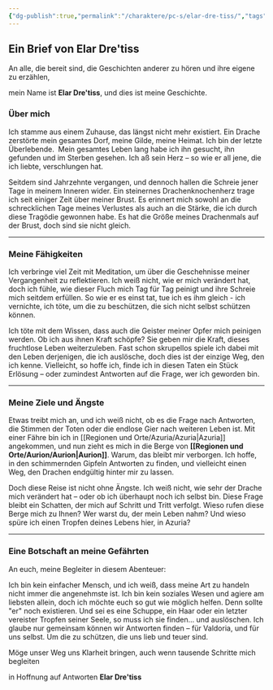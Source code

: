 ```yaml
---
{"dg-publish":true,"permalink":"/charaktere/pc-s/elar-dre-tiss/","tags":["DND","PC","Nico"],"created":"2025-01-14T17:31:37.824+01:00","updated":"2025-02-02T20:12:39.329+01:00"}
---
```


## Ein Brief von Elar Dre'tiss


An alle, die bereit sind, die Geschichten anderer zu hören und ihre eigene zu erzählen,

mein Name ist **Elar Dre'tiss**, und dies ist meine Geschichte.


### Über mich

Ich stamme aus einem Zuhause, das längst nicht mehr existiert. Ein Drache zerstörte mein gesamtes Dorf, meine Gilde, meine Heimat. Ich bin der letzte Überlebende.  Mein gesamtes Leben lang habe ich ihn gesucht, ihn gefunden und im Sterben gesehen. Ich aß sein Herz – so wie er all jene, die ich liebte, verschlungen hat.

Seitdem sind Jahrzehnte vergangen, und dennoch hallen die Schreie jener Tage in meinem Inneren wider. Ein steinernes Drachenknochenherz trage ich seit einiger Zeit über meiner Brust. Es erinnert mich sowohl an die schrecklichen Tage meines Verlustes als auch an die Stärke, die ich durch diese Tragödie gewonnen habe. Es hat die Größe meines Drachenmals auf der Brust, doch sind sie nicht gleich.

---

### Meine Fähigkeiten

Ich verbringe viel Zeit mit Meditation, um über die Geschehnisse meiner Vergangenheit zu reflektieren. Ich weiß nicht, wie er mich verändert hat, doch ich fühle, wie dieser Fluch mich Tag für Tag peinigt und ihre Schreie mich seitdem erfüllen. So wie er es einst tat, tue ich es ihm gleich - ich vernichte, ich töte, um die zu beschützen, die sich nicht selbst schützen können.

Ich töte mit dem Wissen, dass auch die Geister meiner Opfer mich peinigen werden. Ob ich aus ihnen Kraft schöpfe? Sie geben mir die Kraft, dieses fruchtlose Leben weiterzuleben. Fast schon skrupellos spiele ich dabei mit den Leben derjenigen, die ich auslösche, doch dies ist der einzige Weg, den ich kenne. Vielleicht, so hoffe ich, finde ich in diesen Taten ein Stück Erlösung – oder zumindest Antworten auf die Frage, wer ich geworden bin.

---

### Meine Ziele und Ängste

Etwas treibt mich an, und ich weiß nicht, ob es die Frage nach Antworten, die Stimmen der Toten oder die endlose Gier nach weiteren Leben ist. Mit einer Fähre bin ich in [[Regionen und Orte/Azuria/Azuria\|Azuria]] angekommen, und nun zieht es mich in die Berge von **[[Regionen und Orte/Aurion/Aurion\|Aurion]]**. Warum, das bleibt mir verborgen. Ich hoffe, in den schimmernden Gipfeln Antworten zu finden, und vielleicht einen Weg, den Drachen endgültig hinter mir zu lassen.

Doch diese Reise ist nicht ohne Ängste. Ich weiß nicht, wie sehr der Drache mich verändert hat – oder ob ich überhaupt noch ich selbst bin. Diese Frage bleibt ein Schatten, der mich auf Schritt und Tritt verfolgt. Wieso rufen diese Berge mich zu Ihnen? Wer warst du, der mein Leben nahm? Und wieso spüre ich einen Tropfen deines Lebens hier, in Azuria?

---

### Eine Botschaft an meine Gefährten

An euch, meine Begleiter in diesem Abenteuer:

Ich bin kein einfacher Mensch, und ich weiß, dass meine Art zu handeln nicht immer die angenehmste ist. Ich bin kein soziales Wesen und agiere am liebsten allein, doch ich möchte euch so gut wie möglich helfen. Denn sollte "er" noch existieren. Und sei es eine Schuppe, ein Haar oder ein letzter vereister Tropfen seiner Seele, so muss ich sie finden... und auslöschen.
Ich glaube nur gemeinsam können wir Antworten finden – für Valdoria, und für uns selbst. Um die zu schützen, die uns lieb und teuer sind.

Möge unser Weg uns Klarheit bringen, auch wenn tausende Schritte mich begleiten

in Hoffnung auf Antworten
**Elar Dre'tiss**